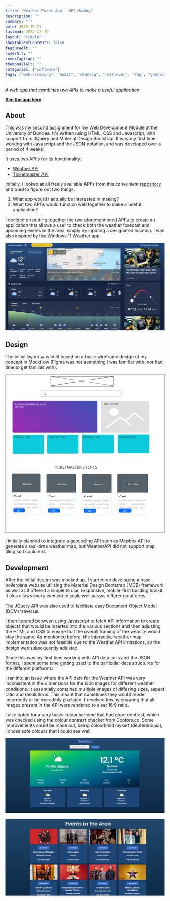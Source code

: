```yaml
---
title: "Weather Event App - API Mashup"
description: ""
summary: "'"
date: 2023-10-21
lastmod: 2024-12-19
layout: "simple"
showTableofContents: false
featureAlt: ""
coverAlt: ""
coverCaption: ""
thumbnailAlt: ""
categories: ["software"]
tags: ["web-scraping", "nomic", "chunkig", "retriever", "rag", "gabriel-garcia-marquez", "llm", "langchain", "chromadb", "retrieval-augmented-generation", "ollama", "llama3-1", "llama3-2"]
---
```



*A web app that combines two APIs to make a useful application*

**[See the app here](https://varendraaa.github.io/Weather-App-API-Mashup/)**

## About
This was my second assignment for my Web Development Module at the University of Dundee.
It's written using HTML, CSS and Javascript, with support from JQuery and Material Design Bootstrap.
It was my first time working with Javascript and the JSON notation, and was developed over a period of 4 weeks.

It uses two API's for its functionality:
- [Weather API](https://www.weatherapi.com/)
- [Ticketmaster API](https://developer.ticketmaster.com/products-and-docs/apis/discovery-api/v2/)

Initially, I looked at all freely available API's from this convenient [repository](https://github.com/public-apis/public-apis) and tried to figure out two things:

1. What app would I actually be interested in making?
2. What two API's would function well together to make a useful application?

I decided on putting together the two aforementioned API's to create an application that allows a user to check both the weather forecast and upcoming events in the area, simply by inputing a designated location. I was also inspired by the Windows 11 Weather app.

![Image: Inspiration for the app](api1.png)<br>

## Design
The initial layout was built based on a basic wireframe design of my concept in Mockflow (Figma was not something I was familiar with, nor had time to get familiar with).

![Image: Mockup of the app](api4.png)

I initially planned to integrate a geocoding API such as Mapbox API to generate a real-time weather map, but WeatherAPI did not support map tiling so I could not.


## Development

After the initial design was mocked up, I started on developing a base boilerplate website utilising the Material Design Bootstrap (MDB) framework as well as it offered a simple to use, responsive, mobile-first building toolkit. It alos allows every element to scale well across different platforms.

The JQuery API was also used to facilitate easy Document Object Model (DOM) traversal. 

I then iterated between using Javascript to fetch API information to create objects that would be inserted into the various sections and then adjusting the HTML and CSS to ensure that the overall framing of the website would stay the same. As mentioned before, the interactive weather map implementation was not feasible due to the Weather API limitations, so the design was subsequently adjusted.

Since this was my first time working with API data calls and the JSON format, I spent some time getting used to the particular data structures for the different platforms. 

I ran into an issue where the API data for the Weather API was very inconsistent in the dimensions for the icon images for different weather conditions. It essentially contained multiple images of differing sizes, aspect ratio and resolutions. This meant that   sometimes they would render incorrectly or be incredibly pixelated. I resolved this by ensuring that all images present in the API were rendered to a set 16:9 ratio.

I also opted for a very basic colour scheme that had good contrast, which was checked using the colour contrast checker from Coolors.co. Some improvements could be made but, being colourblind myself (deuteranopia), I chose safe colours that I could see well.


![Image: Mockup of the app](api2.png)


![Image: Mockup of the app](api3.png)